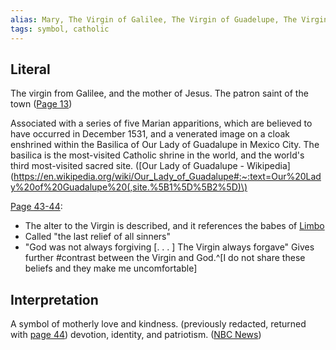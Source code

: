```yaml
---
alias: Mary, The Virgin of Galilee, The Virgin of Guadelupe, The Virgin Mary, la Virgen
tags: symbol, catholic
---
```

## Literal
The virgin from Galilee, and the mother of Jesus.
The patron saint of the town ([Page 13](</BMU.md?page=25>))

Associated with a series of five Marian apparitions, which are believed to have occurred in December 1531, and a venerated image on a cloak enshrined within the Basilica of Our Lady of Guadalupe in Mexico City. The basilica is the most-visited Catholic shrine in the world, and the world's third most-visited sacred site. ([Our Lady of Guadalupe - Wikipedia](https://en.wikipedia.org/wiki/Our_Lady_of_Guadalupe#:~:text=Our%20Lady%20of%20Guadalupe%20(,site.%5B1%5D%5B2%5D)\)

[Page 43-44](</BMU.md?page=55-56>):
- The alter to the Virgin is described, and it references the babes of [Limbo](</Symbols/Limbo.md>)
- Called "the last relief of all sinners"
- "God was not always forgiving \[. . . \] The Virgin always forgave"
Gives further #contrast between the Virgin and God.^[I do not share these beliefs and they make me uncomfortable]

## Interpretation
A symbol of motherly love and kindness. (previously redacted, returned with [page 44](</BMU.md?page=56>))
devotion, identity, and patriotism. ([NBC News](https://www.nbcnews.com/news/latino/do-you-know-about-our-lady-guadalupe-here-s-why-n828391#:~:text=The%20feast%20day,and%20the%20faithful.))